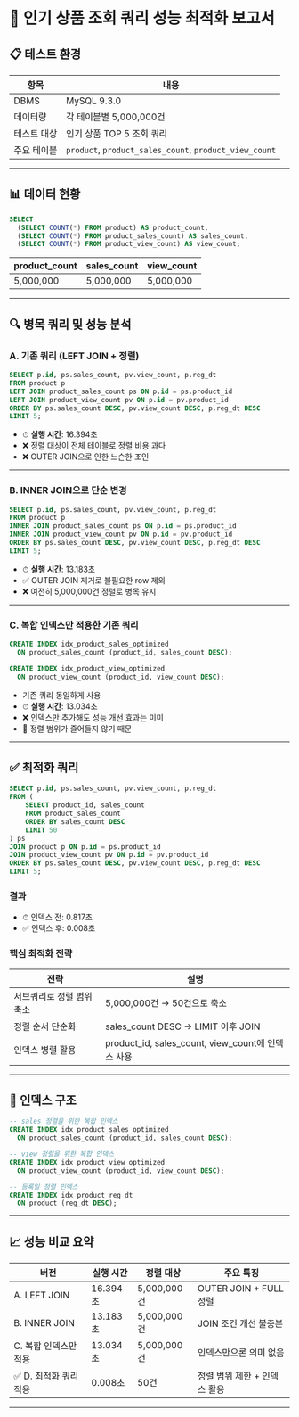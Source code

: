 # 🚀 인기 상품 조회 쿼리 성능 최적화 보고서

## 📋 테스트 환경

| 항목         | 내용                             |
|--------------|----------------------------------|
| DBMS         | MySQL 9.3.0                      |
| 데이터량     | 각 테이블별 5,000,000건          |
| 테스트 대상  | 인기 상품 TOP 5 조회 쿼리        |
| 주요 테이블  | `product`, `product_sales_count`, `product_view_count` |

---

## 📊 데이터 현황

```sql
SELECT 
  (SELECT COUNT(*) FROM product) AS product_count,
  (SELECT COUNT(*) FROM product_sales_count) AS sales_count,
  (SELECT COUNT(*) FROM product_view_count) AS view_count;
```

| product_count | sales_count | view_count |
|---------------|-------------|------------|
| 5,000,000     | 5,000,000   | 5,000,000  |

---

## 🔍 병목 쿼리 및 성능 분석

### A. 기존 쿼리 (LEFT JOIN + 정렬)

```sql
SELECT p.id, ps.sales_count, pv.view_count, p.reg_dt
FROM product p 
LEFT JOIN product_sales_count ps ON p.id = ps.product_id 
LEFT JOIN product_view_count pv ON p.id = pv.product_id 
ORDER BY ps.sales_count DESC, pv.view_count DESC, p.reg_dt DESC 
LIMIT 5;
```

- ⏱ **실행 시간**: 16.394초
- ❌ 정렬 대상이 전체 테이블로 정렬 비용 과다
- ❌ OUTER JOIN으로 인한 느슨한 조인

---

### B. INNER JOIN으로 단순 변경

```sql
SELECT p.id, ps.sales_count, pv.view_count, p.reg_dt
FROM product p 
INNER JOIN product_sales_count ps ON p.id = ps.product_id 
INNER JOIN product_view_count pv ON p.id = pv.product_id 
ORDER BY ps.sales_count DESC, pv.view_count DESC, p.reg_dt DESC 
LIMIT 5;
```

- ⏱ **실행 시간**: 13.183초
- ✅ OUTER JOIN 제거로 불필요한 row 제외
- ❌ 여전히 5,000,000건 정렬로 병목 유지

---

### C. 복합 인덱스만 적용한 기존 쿼리

```sql
CREATE INDEX idx_product_sales_optimized 
  ON product_sales_count (product_id, sales_count DESC);

CREATE INDEX idx_product_view_optimized 
  ON product_view_count (product_id, view_count DESC);
```

- 기존 쿼리 동일하게 사용
- ⏱ **실행 시간**: 13.034초
- ❌ 인덱스만 추가해도 성능 개선 효과는 미미
- 🔎 정렬 범위가 줄어들지 않기 때문

---

## ✅ 최적화 쿼리

```sql
SELECT p.id, ps.sales_count, pv.view_count, p.reg_dt
FROM (
    SELECT product_id, sales_count
    FROM product_sales_count
    ORDER BY sales_count DESC
    LIMIT 50
) ps
JOIN product p ON p.id = ps.product_id
JOIN product_view_count pv ON p.id = pv.product_id
ORDER BY ps.sales_count DESC, pv.view_count DESC, p.reg_dt DESC
LIMIT 5;
```

### 결과

- ⏱ 인덱스 전: 0.817초
- ✅ 인덱스 후: 0.008초

### 핵심 최적화 전략

| 전략                 | 설명                                  |
|----------------------|---------------------------------------|
| 서브쿼리로 정렬 범위 축소 | 5,000,000건 → 50건으로 축소             |
| 정렬 순서 단순화     | sales_count DESC → LIMIT 이후 JOIN |
| 인덱스 병렬 활용     | product_id, sales_count, view_count에 인덱스 사용 |

---

## 🔧 인덱스 구조

```sql
-- sales 정렬을 위한 복합 인덱스
CREATE INDEX idx_product_sales_optimized 
  ON product_sales_count (product_id, sales_count DESC);

-- view 정렬을 위한 복합 인덱스
CREATE INDEX idx_product_view_optimized 
  ON product_view_count (product_id, view_count DESC);

-- 등록일 정렬 인덱스
CREATE INDEX idx_product_reg_dt 
  ON product (reg_dt DESC);
```

---

## 📈 성능 비교 요약

| 버전                     | 실행 시간 | 정렬 대상   | 주요 특징                    |
|--------------------------|------------|-------------|------------------------------|
| A. LEFT JOIN             | 16.394초   | 5,000,000건 | OUTER JOIN + FULL 정렬       |
| B. INNER JOIN            | 13.183초   | 5,000,000건 | JOIN 조건 개선 불충분        |
| C. 복합 인덱스만 적용    | 13.034초   | 5,000,000건 | 인덱스만으론 의미 없음       |
| ✅ D. 최적화 쿼리 적용   | 0.008초    | 50건        | 정렬 범위 제한 + 인덱스 활용 |

---
